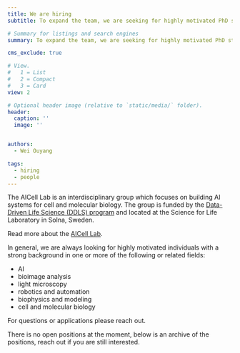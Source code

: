 ```yaml
---
title: We are hiring
subtitle: To expand the team, we are seeking for highly motivated PhD students and Postdocs to join the AICell Lab.

# Summary for listings and search engines
summary: To expand the team, we are seeking for highly motivated PhD students and Postdocs to join the AICell Lab at KTH and SciLifeLab.

cms_exclude: true

# View.
#   1 = List
#   2 = Compact
#   3 = Card
view: 2

# Optional header image (relative to `static/media/` folder).
header:
  caption: ''
  image: ''


authors:
  - Wei Ouyang

tags:
  - hiring
  - people
---
```


The AICell Lab is an interdisciplinary group which focuses on building AI systems for cell and molecular biology. The group is funded by the [Data-Driven Life Science (DDLS) program](https://www.scilifelab.se/data-driven/) and located at the Science for Life Laboratory in Solna, Sweden.

Read more about the [AICell Lab](/about).

In general, we are always looking for highly motivated individuals with a strong background in one or more of the following or related fields:
 - AI
 - bioimage analysis
 - light microscopy
 - robotics and automation
 - biophysics and modeling
 - cell and molecular biology

For questions or applications please reach out.

There is no open positions at the moment, below is an archive of the positions, reach out if you are still interested.
